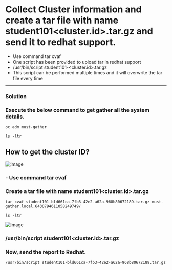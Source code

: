 
# Collect Cluster information and create a tar file with name student101<cluster.id>.tar.gz and send it to redhat support.
- Use command tar cvaf
- One script has been provided to upload tar in redhat support
- /usr/bin/script student101-<cluster.id>.tar.gz
- This script can be performed multiple times and it will overwrite the tar file every time
---
### Solution
### Execute the below command to get gather all the system details.
```
oc adm must-gather
```

```
ls -ltr
```


## How to get the cluster ID?
![image](https://github.com/user-attachments/assets/d7428ca7-7c1e-4d32-a994-294abb857c9c)

### - Use command tar cvaf
### Create a tar file with name student101<cluster.id>.tar.gz 
```
tar cvaf student101-bld661ca-7fb3-42e2-a62a-968b80672189.tar.gz must-gather.local.6430794611058249749/
```
```
ls -ltr
```
![image](https://github.com/user-attachments/assets/9549a333-cfe9-459b-9031-08b319338a19)

### /usr/bin/script student101<cluster.id>.tar.gz
### Now, send the report to Redhat.
```
/usr/bin/script student101-bld661ca-7fb3-42e2-a62a-968b80672189.tar.gz
```
